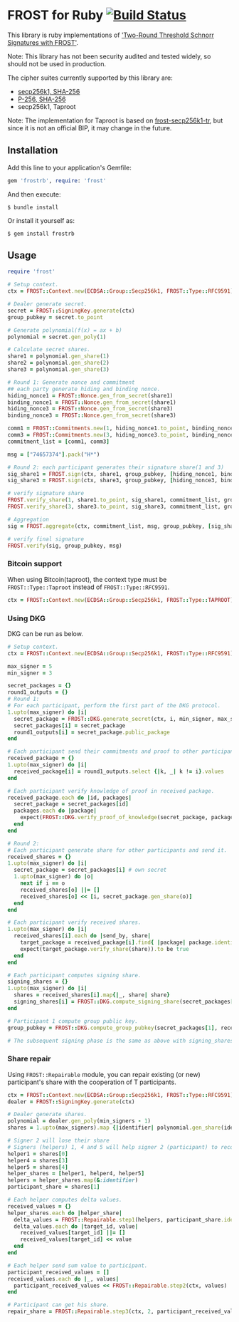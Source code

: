 # FROST for Ruby [![Build Status](https://github.com/azuchi/frostrb/actions/workflows/main.yml/badge.svg?branch=master)](https://github.com/azuchi/frostrb/actions/workflows/main.yml)

This library is ruby implementations of ['Two-Round Threshold Schnorr Signatures with FROST'](https://datatracker.ietf.org/doc/draft-irtf-cfrg-frost/).

Note: This library has not been security audited and tested widely, so should not be used in production.

The cipher suites currently supported by this library are:

* [secp256k1, SHA-256](https://www.ietf.org/archive/id/draft-irtf-cfrg-frost-14.html#name-frostsecp256k1-sha-256)
* [P-256, SHA-256](https://www.ietf.org/archive/id/draft-irtf-cfrg-frost-14.html#name-frostp-256-sha-256)
* secp256k1, Taproot

Note: The implementation for Taproot is based on [frost-secp256k1-tr](https://github.com/ZcashFoundation/frost/tree/main/frost-secp256k1-tr),
but since it is not an official BIP, it may change in the future.

## Installation

Add this line to your application's Gemfile:

```ruby
gem 'frostrb', require: 'frost'
```

And then execute:

    $ bundle install

Or install it yourself as:

    $ gem install frostrb

## Usage

```ruby
require 'frost'

# Setup context.
ctx = FROST::Context.new(ECDSA::Group::Secp256k1, FROST::Type::RFC9591)

# Dealer generate secret.
secret = FROST::SigningKey.generate(ctx)
group_pubkey = secret.to_point

# Generate polynomial(f(x) = ax + b)
polynomial = secret.gen_poly(1)

# Calculate secret shares.
share1 = polynomial.gen_share(1)
share2 = polynomial.gen_share(2)
share3 = polynomial.gen_share(3)

# Round 1: Generate nonce and commitment
## each party generate hiding and binding nonce.
hiding_nonce1 = FROST::Nonce.gen_from_secret(share1)
binding_nonce1 = FROST::Nonce.gen_from_secret(share1)
hiding_nonce3 = FROST::Nonce.gen_from_secret(share3)
binding_nonce3 = FROST::Nonce.gen_from_secret(share3)

comm1 = FROST::Commitments.new(1, hiding_nonce1.to_point, binding_nonce1.to_point)
comm3 = FROST::Commitments.new(3, hiding_nonce3.to_point, binding_nonce3.to_point)
commitment_list = [comm1, comm3]

msg = ["74657374"].pack("H*")

# Round 2: each participant generates their signature share(1 and 3)
sig_share1 = FROST.sign(ctx, share1, group_pubkey, [hiding_nonce1, binding_nonce1], msg, commitment_list)
sig_share3 = FROST.sign(ctx, share3, group_pubkey, [hiding_nonce3, binding_nonce3], msg, commitment_list)

# verify signature share
FROST.verify_share(1, share1.to_point, sig_share1, commitment_list, group_pubkey, msg)
FROST.verify_share(3, share3.to_point, sig_share3, commitment_list, group_pubkey, msg)

# Aggregation
sig = FROST.aggregate(ctx, commitment_list, msg, group_pubkey, [sig_share1, sig_share3])

# verify final signature
FROST.verify(sig, group_pubkey, msg)
```

### Bitcoin support

When using Bitcoin(taproot), the context type must be `FROST::Type::Taproot` instead of `FROST::Type::RFC9591`.

```ruby
ctx = FROST::Context.new(ECDSA::Group::Secp256k1, FROST::Type::TAPROOT)
```

### Using DKG

DKG can be run as below.

```ruby
# Setup context.
ctx = FROST::Context.new(ECDSA::Group::Secp256k1, FROST::Type::RFC9591)

max_signer = 5
min_signer = 3

secret_packages = {}
round1_outputs = {}
# Round 1:
# For each participant, perform the first part of the DKG protocol.
1.upto(max_signer) do |i|
  secret_package = FROST::DKG.generate_secret(ctx, i, min_signer, max_signer)
  secret_packages[i] = secret_package
  round1_outputs[i] = secret_package.public_package
end

# Each participant send their commitments and proof to other participants.
received_package = {}
1.upto(max_signer) do |i|
  received_package[i] = round1_outputs.select {|k, _| k != i}.values
end

# Each participant verify knowledge of proof in received package.
received_package.each do |id, packages|
  secret_package = secret_packages[id]
  packages.each do |package|
    expect(FROST::DKG.verify_proof_of_knowledge(secret_package, package)).to be true
  end
end

# Round 2:
# Each participant generate share for other participants and send it.
received_shares = {}
1.upto(max_signer) do |i|
  secret_package = secret_packages[i] # own secret
  1.upto(max_signer) do |o|
    next if i == o
    received_shares[o] ||= []
    received_shares[o] << [i, secret_package.gen_share(o)]
  end
end

# Each participant verify received shares.
1.upto(max_signer) do |i|
  received_shares[i].each do |send_by, share|
    target_package = received_package[i].find{ |package| package.identifier == send_by }
    expect(target_package.verify_share(share)).to be true
  end
end

# Each participant computes signing share.
signing_shares = {}
1.upto(max_signer) do |i|
  shares = received_shares[i].map{|_, share| share}
  signing_shares[i] = FROST::DKG.compute_signing_share(secret_packages[i], received_package[i], shares)
end

# Participant 1 compute group public key.
group_pubkey = FROST::DKG.compute_group_pubkey(secret_packages[1], received_package[1])

# The subsequent signing phase is the same as above with signing_shares as the secret.
```

### Share repair

Using `FROST::Repairable` module, you can repair existing (or new) participant's share with the cooperation of T participants.

```ruby
ctx = FROST::Context.new(ECDSA::Group::Secp256k1, FROST::Type::RFC9591)
dealer = FROST::SigningKey.generate(ctx)

# Dealer generate shares.
polynomial = dealer.gen_poly(min_signers - 1)
shares = 1.upto(max_signers).map {|identifier| polynomial.gen_share(identifier) }

# Signer 2 will lose their share
# Signers (helpers) 1, 4 and 5 will help signer 2 (participant) to recover their share
helper1 = shares[0]
helper4 = shares[3]
helper5 = shares[4]
helper_shares = [helper1, helper4, helper5]
helpers = helper_shares.map(&:identifier)
participant_share = shares[1]

# Each helper computes delta values.
received_values = {}
helper_shares.each do |helper_share|
  delta_values = FROST::Repairable.step1(helpers, participant_share.identifier, helper_share)
  delta_values.each do |target_id, value|
    received_values[target_id] ||= []
    received_values[target_id] << value
  end
end

# Each helper send sum value to participant.
participant_received_values = []
received_values.each do |_, values|
  participant_received_values << FROST::Repairable.step2(ctx, values)
end

# Participant can get his share.
repair_share = FROST::Repairable.step3(ctx, 2, participant_received_values)
```
